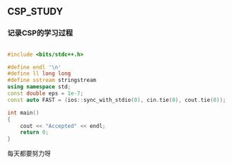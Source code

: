 ## CSP_STUDY

### 记录CSP的学习过程



```C++

#include <bits/stdc++.h>

#define endl '\n'
#define ll long long
#define sstream stringstream
using namespace std;
const double eps = 1e-7;
const auto FAST = (ios::sync_with_stdio(0), cin.tie(0), cout.tie(0));

int main()
{
    cout << "Accepted" << endl;
    return 0;
}

```

每天都要努力呀

